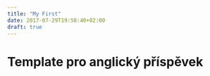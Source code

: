 ```yaml
---
title: "My First"
date: 2017-07-29T19:58:40+02:00
draft: true
---
```


# Template pro anglický příspěvek
